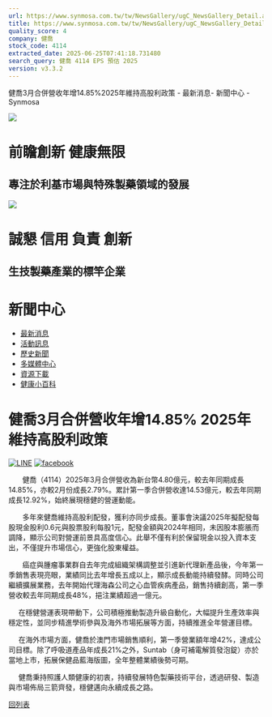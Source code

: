 ```yaml
---
url: https://www.synmosa.com.tw/tw/NewsGallery/ugC_NewsGallery_Detail.asp?hidNewsGalleryCatID=1&hidNewsGalleryID=225
title: https://www.synmosa.com.tw/tw/NewsGallery/ugC_NewsGallery_Detail.asp?hidNewsGalleryCatID=1&hidNewsGa
quality_score: 4
company: 健喬
stock_code: 4114
extracted_date: 2025-06-25T07:41:18.731480
search_query: 健喬 4114 EPS 預估 2025
version: v3.3.2
---
```


健喬3月合併營收年增14.85%2025年維持高股利政策 - 最新消息- 新聞中心 - Synmosa




![](../ImgSynmosa/20170407120127.jpg)

# 前瞻創新 健康無限

## 專注於利基市場與特殊製藥領域的發展

![](../ImgSynmosa/20170407120850.jpg)

# 誠懇 信用 負責 創新

## 生技製藥產業的標竿企業



# 新聞中心

* [最新消息](../NewsGallery/ugC_NewsGallery.asp?hidNewsGalleryCatID=1)
* [活動訊息](../NewsGallery/ugC_NewsGallery.asp?hidNewsGalleryCatID=2)
* [歷史新聞](../NewsGallery/ugC_NewsGallery.asp?hidYears=2025)
* [多媒體中心](../Media02/ugC_Media.asp)
* [資源下載](../Down02/ugC_Down.asp)
* [健康小百科](../Health/)

# 健喬3月合併營收年增14.85% 2025年維持高股利政策

[![LINE](../Images/Layout/SocialNetwork/icon-line.png "LINE")](#)
[![facebook](../Images/Layout/SocialNetwork/icon-facebook.png "facebook")](#)

       健喬（4114）2025年3月合併營收為新台幣4.80億元，較去年同期成長14.85%，亦較2月份成長2.79%。累計第一季合併營收達14.53億元，較去年同期成長12.92%，始終展現穩健的營運動能。

       多年來健喬維持高股利配發，獲利亦同步成長。董事會決議2025年擬配發每股現金股利0.6元與股票股利每股1元，配發金額與2024年相同，未因股本膨脹而調降，顯示公司對營運前景具高度信心。此舉不僅有利於保留現金以投入資本支出，不僅提升市場信心，更強化股東權益。

       癌症與腫瘤事業群自去年完成組織架構調整並引進新代理新產品後，今年第一季銷售表現亮眼，業績同比去年增長五成以上，顯示成長動能持續發酵。同時公司繼續擴展業務，去年開始代理海森公司之心血管疾病產品，銷售持續創高，第一季營收較去年同期成長48%，挹注業績超過一億元。

     在穩健營運表現帶動下，公司積極推動製造升級自動化，大幅提升生產效率與穩定性，並同步精進學術參與及海外市場拓展等方面，持續推進全年營運目標。

     在海外市場方面，健喬於澳門市場銷售順利，第一季營業額年增42%，達成公司目標。除了呼吸道產品年成長21%之外，Suntab（身可補電解質發泡錠）亦於當地上市，拓展保健品藍海版圖，全年整體業績後勢可期。

     健喬秉持照護人類健康的初衷，持續發展特色製藥技術平台，透過研發、製造與市場佈局三箭齊發，穩健邁向永續成長之路。

[回列表](#)
